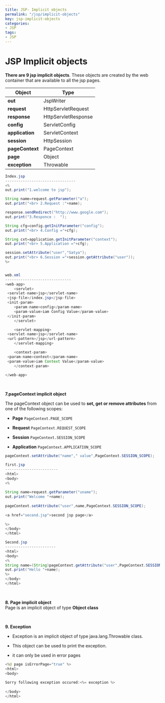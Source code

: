 ```yaml
---
title: JSP- Implicit objects
permalink: "/jsp/implicit-objects"
key: jsp-implicit-objects
categories:
- JSP
tags:
- JSP
---
```


JSP Implicit objects
=======================

**There are 9 jsp implicit objects**. These objects are created by the web
container that are available to all the jsp pages.

| **Object**      | **Type**            |
|-----------------|---------------------|
| **out**         | JspWriter           |
| **request**     | HttpServletRequest  |
| **response**    | HttpServletResponse |
| **config**      | ServletConfig       |
| **application** | ServletContext      |
| **session**     | HttpSession         |
| **pageContext** | PageContext         |
| **page**        | Object              |
| **exception**   | Throwable           |

```java
Index.jsp
--------------------------------
<% 
out.print("1.welcome to jsp"); 

String name=request.getParameter("a");  
out.print("<br> 2.Request :"+name);  

response.sendRedirect("http://www.google.com");  
out.print("3.Responce :  ");

String cfg=config.getInitParameter("config");  
out.print("<br> 4.Config ="+cfg);  

String cxt=application.getInitParameter("context");  
out.print("<br> 5.Application ="+cfg);

session.setAttribute("user","Satya");  
out.print("<br> 6.Session ="+session.getAttribute("user"));
%>


web.xml
------------------------------
<web-app>
	<servlet>
 <servlet-name>jsp</servlet-name>
 <jsp-file>/index.jsp</jsp-file>
 <init-param>
 	<param-name>config</param-name>
 	<param-value>iam Config Value</param-value>
 </init-param>
	</servlet>

	<servlet-mapping>
 <servlet-name>jsp</servlet-name>
 <url-pattern>/jsp</url-pattern>
	</servlet-mapping>

	<context-param>
 <param-name>context</param-name>
 <param-value>iam Context Value</param-value>
	</context-param>
 
</web-app>
```

<br>

**7.pageContext implicit object**

The pageContext object can be used to **set, get or remove attributes** from one
of the following scopes:

-   **Page** `PageContext.PAGE_SCOPE`

-   **Request** `PageContext.REQUEST_SCOPE`

-   **Session** `PageContext.SESSION_SCOPE`

-   **Application** `PageContext.APPLICATION_SCOPE`

```java
pageContext.setAttribute("name"," value",PageContext.SESSION_SCOPE);
```

```java
first.jsp
------------------------
<html>  
<body>  
<%   
  
String name=request.getParameter("uname");  
out.print("Welcome "+name);  
  
pageContext.setAttribute("user",name,PageContext.SESSION_SCOPE);  
  
<a href="second.jsp">second jsp page</a>  
  
%>  
</body>  
</html>  

Second.jsp
-----------------------
<html>  
<body>  
<%    
String name=(String)pageContext.getAttribute("user",PageContext.SESSION_SCOPE);  
out.print("Hello "+name);    
%>  
</body>  
</html>
```
<br>

**8. Page implicit object**  
Page is an implicit object of type **Object class**

<br>

**9. Exception**
-   Exception is an implicit object of type java.lang.Throwable class.

-   This object can be used to print the exception.

-   it can only be used in error pages

```java
<%@ page isErrorPage="true" %>  
<html>  
<body>  
  
Sorry following exception occured:<%= exception %>  
  
</body>  
</html>
```
